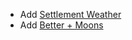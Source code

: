 * Add [Settlement Weather](https://wilsonam.itch.io/settlement-weather-oracles-for-starforged)
* Add [Better + Moons](https://ellie-valkyrie.itch.io/sfbm)